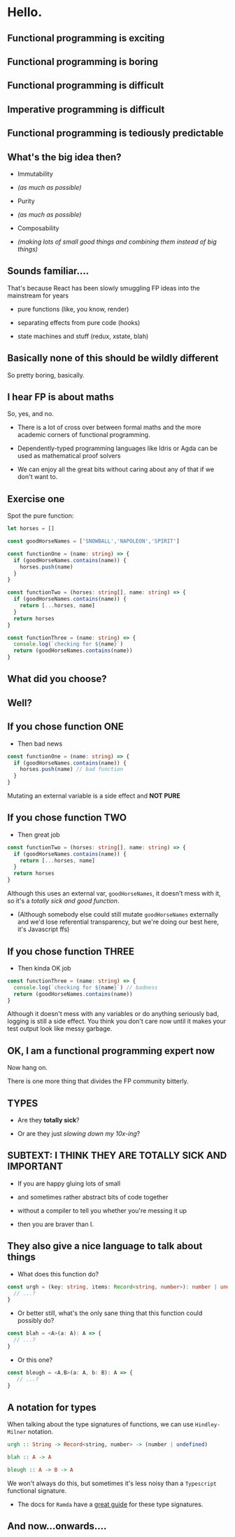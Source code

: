 # Hello.

## __Functional programming is exciting__ 

## Functional programming is boring

## __Functional programming is difficult__

## Imperative programming is difficult

## Functional programming is **tediously predictable**

## What's the big idea then?

- Immutability 

- _(as much as possible)_

- Purity

- _(as much as possible)_

- Composability

- _(making lots of small good things and combining them instead of big things)_

## Sounds familiar....

That's because React has been slowly smuggling FP ideas into the mainstream for
years

- pure functions (like, you know, render)

- separating effects from pure code (hooks)

- state machines and stuff (redux, xstate, blah)

## Basically none of this should be wildly different

So pretty boring, basically.

## I hear FP is about maths

So, yes, and no.

- There is a lot of cross over between formal maths and the more academic corners of functional
  programming.

- Dependently-typed programming languages like Idris or Agda can be used as
  mathematical proof solvers

- We can enjoy all the great bits without caring about any of that if we don't
  want to. 

## Exercise one

Spot the pure function:

```typescript
let horses = []

const goodHorseNames = ['SNOWBALL','NAPOLEON','SPIRIT']

const functionOne = (name: string) => {
  if (goodHorseNames.contains(name)) {
    horses.push(name)
  }
}

const functionTwo = (horses: string[], name: string) => {
  if (goodHorseNames.contains(name)) {
    return [...horses, name]
  }
  return horses
}

const functionThree = (name: string) => {
  console.log(`checking for ${name}`)
  return (goodHorseNames.contains(name))
}
```


## What did you choose?

## Well?

## If you chose function **ONE**

- Then bad news

```typescript
const functionOne = (name: string) => {
  if (goodHorseNames.contains(name)) {
    horses.push(name) // bad function
  }
}
```

Mutating an external variable is a side effect and __NOT PURE__

## If you chose function **TWO**

- Then great job

```typescript
const functionTwo = (horses: string[], name: string) => {
  if (goodHorseNames.contains(name)) {
    return [...horses, name]
  }
  return horses
}
```

Although this uses an external var, `goodHorseNames`, it doesn't mess with it,
so it's a _totally sick and good function_.

- (Although somebody else could still mutate `goodHorseNames` externally and we'd lose referential transparency, but we're doing our best here, it's Javascript ffs)

## If you chose function **THREE**

- Then kinda OK job

```typescript
const functionThree = (name: string) => {
  console.log(`checking for ${name}`) // badness
  return (goodHorseNames.contains(name))
}
```

Although it doesn't mess with any variables or do anything seriously bad,
logging is still a side effect. You think you don't care now until it makes
your test output look like messy garbage.

## OK, I am a functional programming expert now

Now hang on.

There is one more thing that divides the FP community bitterly.

## TYPES

- Are they __totally sick__?

- Or are they just _slowing down my 10x-ing_?

## SUBTEXT: I THINK THEY ARE TOTALLY SICK AND IMPORTANT

- If you are happy gluing lots of small

- and sometimes rather abstract bits of code together

- without a compiler to tell you whether you're messing it up

- then you are braver than I.

## They also give a nice language to talk about things

- What does this function do?

```typescript
const urgh = (key: string, items: Record<string, number>): number | undefined => {
  // ...? 
}
```

- Or better still, what's the only sane thing that this function could possibly do?

```typescript
const blah = <A>(a: A): A => {
  // ...?
}
```

- Or this one?

```typescript
const bleugh = <A,B>(a: A, b: B): A => {
   // ...?
}
```

## A notation for types

When talking about the type signatures of functions, we can use `Hindley-Milner` notation.

```haskell
urgh :: String -> Record<string, number> -> (number | undefined)
```

```haskell
blah :: A -> A
```

```haskell
bleugh :: A -> B -> A
```

We won't always do this, but sometimes it's less noisy than a `Typescript`
functional signature.

- The docs for `Ramda` have a [great guide](https://github.com/ramda/ramda/wiki/Type-Signatures) for these type signatures.

## And now...onwards....
